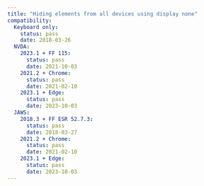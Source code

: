 ```yaml
---
title: "Hiding elements from all devices using display none"
compatibility:
  Keyboard only:
    status: pass
    date: 2018-03-26
  NVDA:
    2023.1 + FF 115:
      status: pass
      date: 2021-10-03
    2021.2 + Chrome:
      status: pass
      date: 2021-02-10
    2023.1 + Edge:
      status: pass
      date: 2023-10-03
  JAWS:
    2018.3 + FF ESR 52.7.3:
      status: pass
      date: 2018-03-27
    2021.2 + Chrome:
      status: pass
      date: 2021-02-10
    2023.1 + Edge:
      status: pass
      date: 2023-10-03
---
```

